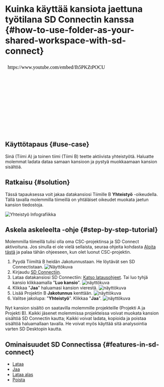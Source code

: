 # Kuinka käyttää kansiota jaettuna työtilana SD Connectin kanssa {#how-to-use-folder-as-your-shared-workspace-with-sd-connect}

<iframe width="400" height="225" srcdoc="https://www.youtube.com/embed/Ih5PKZtPOCU" title="Introducing CSC Sensitive Data Services" frameborder="0" allow="accelerometer; autoplay; clipboard-write; encrypted-media; gyroscope; picture-in-picture; web-share" allowfullscreen></iframe>

## Käyttötapaus {#use-case}

Sinä (Tiimi A) ja toinen tiimi (Tiimi B) teette aktiivista yhteistyötä. Haluatte molemmat ladata dataa samaan kansioon ja pystyä muokkaamaan kansion sisältöä.

## Ratkaisu {#solution}

Tässä tapauksessa voit jakaa datakansiosi Tiimille B **Yhteistyö** -oikeudella. Tällä tavalla molemmilla tiimeillä on yhtäläiset oikeudet muokata jaetun kansion tiedostoja.

![Yhteistyö Infografiikka](https://a3s.fi/docs-files/sensitive-data/SD_Connect/UseCase_Collaborate.png)

## Askela askeleelta -ohje {#step-by-step-tutorial}

Molemmilla tiimeillä tulisi olla oma CSC-projektinsa ja SD Connect aktivoituna. Jos sinulla ei ole vielä sellaista, seuraa ohjeita kohdasta [Aloita tästä](sd-access.md) ja palaa tähän ohjeeseen, kun olet luonut CSC-projektin.

1. Pyydä Tiimiltä B heidän Jakotunnustaan. He löytävät sen SD Connectistaan.
![Näyttökuva](https://a3s.fi/docs-files/sensitive-data/SD_Connect/UseCase_ShareID.png)  
2. Kirjaudu [SD Connectiin](./sd-connect-login.md).
3. Lataa datakansiosi SD Connectiin: [Katso latausohjeet](./sd-connect-upload.md). Tai luo tyhjä kansio klikkaamalla "**Luo kansio**".
![näyttökuva](https://a3s.fi/docs-files/sensitive-data/SD_Connect/UseCase_CreateFolder.png)
4. Klikkaa "**Jaa**" haluamasi kansion vierestä.
![näyttökuva](https://a3s.fi/docs-files/sensitive-data/SD_Connect/UseCase_ShareButton.png)
5. Lisää Projektin B **Jakotunnus** kenttään.
![näyttökuva](https://a3s.fi/docs-files/sensitive-data/SD_Connect/UseCase_AddShareID.png)
6. Valitse jakolupa: "**Yhteistyö**". Klikkaa "**Jaa**".
![näyttökuva](https://a3s.fi/docs-files/sensitive-data/SD_Connect/UseCase_SelectPermission.png)

Nyt kansion sisältö on saatavilla molemmille projekteille (Projekti A ja Projekti B). Kaikki jäsenet molemmissa projekteissa voivat muokata kansion sisältöä SD Connectin kautta; Kaikki voivat ladata, kopioida ja poistaa sisältöä haluamallaan tavalla. He voivat myös käyttää sitä analysointia varten SD Desktopin kautta.

## Ominaisuudet SD Connectissa {#features-in-sd-connect}

* [Lataa](./sd-connect-upload.md)
* [Jaa](./sd-connect-share.md)
* [Lataa alas](./sd-connect-download.md)
* [Poista](./sd-connect-delete.md)